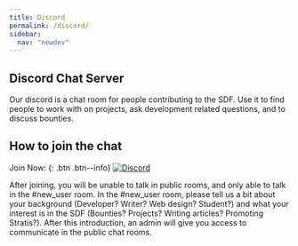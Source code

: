 ```yaml
---
title: Discord
permalink: /discord/
sidebar:
  nav: "newdev"
---
```

## Discord Chat Server

Our discord is a chat room for people contributing to the SDF. Use it to find people to work with on projects, ask development related questions, and to discuss bounties.

## How to join the chat
Join Now:
{: .btn .btn--info}
[![Discord](https://img.shields.io/discord/369453192246853633.svg?style=for-the-badge)](https://discord.gg/99EX7d4)

After joining, you will be unable to talk in public rooms, and only able to talk in the #new_user room. In the #new_user room, please tell us a bit about your background (Developer? Writer? Web design? Student?) and what your interest is in the SDF (Bounties? Projects? Writing articles? Promoting Stratis?). After this introduction, an admin will give you access to communicate in the public chat rooms.